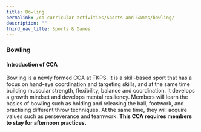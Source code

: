 ```yaml
---
title: Bowling
permalink: /co-curricular-activities/Sports-and-Games/bowling/
description: ""
third_nav_title: Sports & Games
---
```

### **Bowling**


#### **Introduction of CCA**
Bowling is a newly formed CCA at TKPS. It is a skill-based sport that has a focus on hand-eye coordination and targeting skills, and at the same time building muscular strength, flexibility, balance and coordination. It develops a growth mindset and develops mental resiliency. Members will learn the basics of bowling such as holding and releasing the ball, footwork, and practising different throw techniques. At the same time, they will acquire values such as perseverance and teamwork. **This CCA requires members to stay for afternoon practices.**